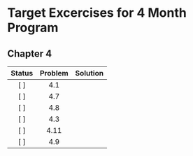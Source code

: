 # Target Excercises for 4 Month Program

## Chapter 4


| Status  | Problem  | Solution  |
|:-:|:-:|:-:|
| [ ]  | 4.1  |   |
| [ ]  | 4.7  |   |
| [ ]  | 4.8  |   |
| [ ]  | 4.3  |   |
| [ ]  | 4.11  |   |
| [ ]  | 4.9  |   |
